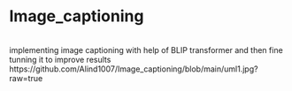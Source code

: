 # Image_captioning
<br>
implementing image captioning with help of BLIP transformer and then fine tunning it to improve results
<br>
https://github.com/Alind1007/Image_captioning/blob/main/uml1.jpg?raw=true
